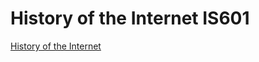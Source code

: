 # History of the Internet IS601

[History of the Internet](internethistorysp.eastus.azurecontainer.io)
